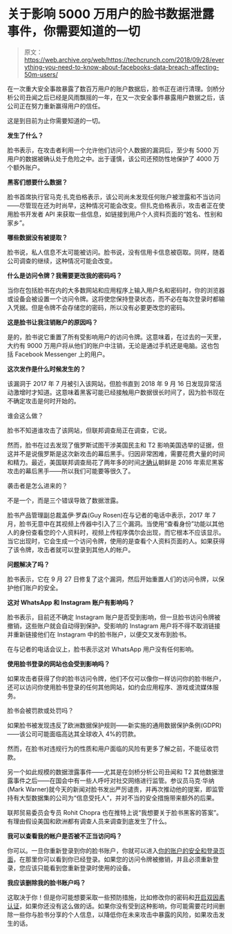 # 关于影响 5000 万用户的脸书数据泄露事件，你需要知道的一切

> 原文：<https://web.archive.org/web/https://techcrunch.com/2018/09/28/everything-you-need-to-know-about-facebooks-data-breach-affecting-50m-users/>

在一次重大安全事故暴露了数百万用户的账户数据后，脸书正在进行清理。剑桥分析公司丑闻之后已经是风雨飘摇的一年，在又一次安全事件暴露用户数据之后，该公司正在努力重新赢得用户的信任。

这是到目前为止你需要知道的一切。

**发生了什么？**

脸书表示，在攻击者利用一个允许他们访问个人数据的漏洞后，至少有 5000 万用户的数据被确认处于危险之中。出于谨慎，该公司还预防性地保护了 4000 万个额外账户。

**黑客们想要什么数据？**

脸书首席执行官马克·扎克伯格表示，该公司尚未发现任何账户被泄露和不当访问——尽管现在还为时尚早，这种情况可能会改变。但扎克伯格表示，攻击者正在使用脸书开发者 API 来获取一些信息，如链接到用户个人资料页面的“姓名、性别和家乡”。

**哪些数据没有被提取？**

脸书说，私人信息不太可能被访问。脸书说，没有信用卡信息被窃取。同样，随着公司调查的继续，这种情况可能会改变。

**什么是访问令牌？我需要更改我的密码吗？**

当你在包括脸书在内的大多数网站和应用程序上输入用户名和密码时，你的浏览器或设备会被设置一个访问令牌。这将使您保持登录状态，而不必在每次登录时都输入凭据。但是令牌不会存储您的密码，所以没有必要更改您的密码。

**这是脸书让我注销账户的原因吗？**

是的，脸书说它重置了所有受影响用户的访问令牌。这意味着，在过去的一天里，大约有 9000 万用户将从他们的账户中注销，无论是通过手机还是电脑。这也包括 Facebook Messenger 上的用户。

**这次发作是什么时候发生的？**

该漏洞于 2017 年 7 月被引入该网站，但脸书直到 2018 年 9 月 16 日发现异常活动激增时才知道。这意味着黑客可能已经接触用户数据很长时间了，因为脸书现在不确定攻击是何时开始的。

谁会这么做？

脸书不知道谁攻击了该网站，但联邦调查局正在调查，它说。

然而，脸书在过去发现了俄罗斯试图干涉美国民主和 T2 影响美国选举的证据，但这并不是说俄罗斯是这次新攻击的幕后黑手。归因非常困难，需要花费大量的时间和精力。最近，美国联邦调查局花了两年多的时间[才确认](https://web.archive.org/web/20230404043333/https://techcrunch.com/2018/09/06/us-treasury-sanctions-north-korean-hackers-over-sony-hack-wannacry-attack/)朝鲜是 2016 年索尼黑客攻击的幕后黑手——所以我们可能要等很久了。

袭击者是怎么进来的？

不是一个，而是三个错误导致了数据泄露。

脸书产品管理副总裁盖伊·罗森(Guy Rosen)在与记者的电话中表示，2017 年 7 月，脸书无意中在其视频上传器中引入了三个漏洞。当使用“查看身份”功能以其他人的身份查看您的个人资料时，视频上传程序偶尔会出现，而它根本不应该显示。当它出现时，它会生成一个访问令牌，使用的是查看个人资料页面的人。如果获得了该令牌，攻击者就可以登录到其他人的帐户。

**问题解决了吗？**

脸书表示，它在 9 月 27 日修复了这个漏洞，然后开始重置人们的访问令牌，以保护他们账户的安全。

**这对 WhatsApp 和 Instagram 账户有影响吗？**

脸书表示，目前还不确定 Instagram 账户是否受到影响，但一旦脸书访问令牌被撤销，这些账户就会自动得到保护。受影响的 Instagram 用户将不得不取消链接并重新链接他们在 Instagram 中的脸书账户，以便交叉发布到脸书。

在与记者的电话会议上，脸书表示这对 WhatsApp 用户没有任何影响。

**使用脸书登录的网站也会受到影响吗？**

如果攻击者获得了你的脸书访问令牌，他们不仅可以像你一样访问你的脸书帐户，还可以访问你使用脸书登录的任何其他网站，如约会应用程序、游戏或流媒体服务。

脸书会被罚款或处罚吗？

如果脸书被发现违反了欧洲数据保护规则——新实施的通用数据保护条例(GDPR)——该公司可能面临高达其全球收入 4%的罚款。

然而，在脸书对违规行为的性质和用户面临的风险有更多了解之前，不能征收罚款。

另一个如此规模的数据泄露事件——尤其是在剑桥分析公司丑闻和 T2 其他数据泄露事件之后——在国会中有一些人呼吁对社交网络进行监管。参议员马克·华纳(Mark Warner)就今天的新闻对脸书发出严厉谴责，并再次推动他的提案，即监管持有大型数据集的公司为“信息受托人”，并对不当的安全措施带来额外的后果。

联邦贸易委员会专员 Rohit Chopra 也在推特上说“我想要关于脸书黑客的答案”。有理由假设美国和欧洲都有调查人员来调查到底发生了什么。

**我可以查看我的帐户是否被不正当访问吗？**

你可以。一旦你重新登录到你的脸书账户，你就可以进入[你的账户的安全和登录页面](https://web.archive.org/web/20230404043333/https://www.facebook.com/settings?tab=security)，在那里你可以看到你已经登录。如果您的访问令牌被撤销，并且必须重新登录，您应该只能看到您重新登录时使用的设备。

**我应该删除我的脸书账户吗？**

这取决于你！但是你可能想要采取一些预防措施，比如修改你的密码和[开启双因素认证](https://web.archive.org/web/20230404043333/https://www.facebook.com/help/148233965247823)，如果你还没有这么做的话。如果你没有受到这种影响，你可能需要花时间删除一些你与脸书分享的个人信息，以降低你在未来攻击中暴露的风险，如果攻击发生的话。